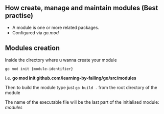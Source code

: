 How create, manage and maintain modules (Best practise)
---
* A module is one or more related packages.
* Configured via *go.mod*

## Modules creation
Inside the directory where u wanna create your module
```
go mod init {module-identifier}
```
i.e. **go mod init github.com/learning-by-failing/go/src/modules**

Then to build the module type just `go build .` from the root directory of the module

The name of the executable file will be the last part of the initialised module: *modules*

